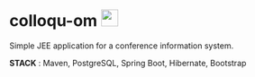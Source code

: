 # colloqu-om <img src="src/main/resources/public/img/favicon.png" width="30">

Simple JEE application for a conference information system.

**STACK** : Maven, PostgreSQL, Spring Boot, Hibernate, Bootstrap
